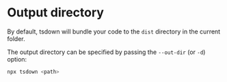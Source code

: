 # Output directory

By default, tsdown will bundle your code to the `dist` directory in the current folder.

The output directory can be specified by passing the `--out-dir` (or `-d`) option:

```bash
npx tsdown <path>
```

